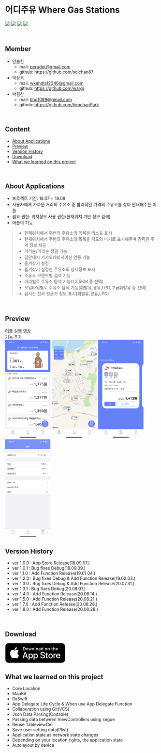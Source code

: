# 어디주유 Where Gas Stations
<p align="left">
<img src="https://img.shields.io/badge/swift-5.0-blue.svg" />
<img src="https://img.shields.io/badge/xcode-11.6-green.svg" />
<img src="https://img.shields.io/badge/ios-12.0-yellow.svg" />
<img src="https://img.shields.io/badge/licence-MIT-lightgrey.svg" /> 
</p>
<br>

## Member

- 안솔찬
    - mail: perudot@gmail.com  
    - github: https://github.com/solchan87
- 박상욱
    - mail: wkahdla12346@gmail.com 
    - github: https://github.com/wargi
- 박힘찬
    - mail: ting1099@gmail.com 
    - github: https://github.com/himchanPark

<br>

## Content

- [About Applications](#about-applications)
- [Preview](#preview)
- [Version History](#version-history)
- [Download](#download)
- [What we learned on this project](#what-we-learned-on-this-project)

<br>

## About Applications

- 프로젝트 기간: 18.07 ~ 18.08
- 사용자에게 가까운 거리의 주유소 중 합리적인 가격의 주유소를 찾아 안내해주는 어플
- 필요 권한: 위치정보 사용 권한(현재위치 기반 정보 검색)
- 어플의 기능
>- 현재위치에서 주변의 주유소의 목록을 리스트 표시
>- 현재위치에서 주변의 주유소의 목록을 지도의 마커로 표시해주며 간략한 주위 정보 제공
>- 가격순/거리순 정렬 기능
>- 길안내시 카카오네비게이션 연동 기능
>- 즐겨찾기 설정
>- 즐겨찾기 설정한 주유소의 상세정보 표시
>- 주유소 브랜드별 검색 기능
>- 거리별로 주유소 탐색 기능(1,3,5KM 중 선택)
>- 오일타입별로 주유소 탐색 기능(휘발유,경유,LPG,고급휘발유 중 선택)
>- 실시간 전국 평균가 정보 표시(휘발유,경유,LPG)

<br>

## Preview
<p align="left">
<a href="https://vimeo.com/288497922"> 어플 실행 영상 </a> <br>기능 추가<br>

<img src="IntroduceImage/screenList.png" width="150" />
<img src="IntroduceImage/screenMap.png" width="150" />
<img src="IntroduceImage/screenFavorite.png" width="150" />
<img src="IntroduceImage/screenSetting.png" width="150" />
</p>

## Version History

- ver 1.0.0 : App Store Release(18.09.07.)
- ver 1.0.1 : Bug fixes Debug(18.09.09.)
- ver 1.1.0 : Add Function Release(19.01.04.)
- ver 1.2.0 : Bug fixes Debug & Add Function Release(19.02.03.)
- ver 1.3.0 : Bug fixes Debug & Add Function Release(20.07.31.)
- ver 1.3.1 : Bug fixes Debug(20.08.07.)
- ver 1.4.0 : Add Function Release(20.08.14.)
- ver 1.5.0 : Add Function Release(20.08.21.)
- ver 1.7.0 : Add Function Release(20.08.28.)
- ver 1.8.0 : Add Function Release(20.08.28.)

<br>

## Download
<a href="https://itunes.apple.com/kr/app/%EC%96%B4%EB%94%94%EC%A3%BC%EC%9C%A0/id1435350344?mt=8"> ![Available](IntroduceImage/Download_on_the_App_Store_Badge_US-UK_blk.png)
</a>
<br>

## What we learned on this project

- Core Location
- MapKit
- RxSwift
- App Delegate Life Cycle & When use App Delegate Function
- Collaboration using Git(VCS)
- Json Data Parsing(Codable)
- Passing data between ViewControllers using segue
- Reuse TableviewCell
- Save user setting data(Plist)
- Application state as network state changes
- Depending on your location rights, the application state
- Autolayout by device

<br>
